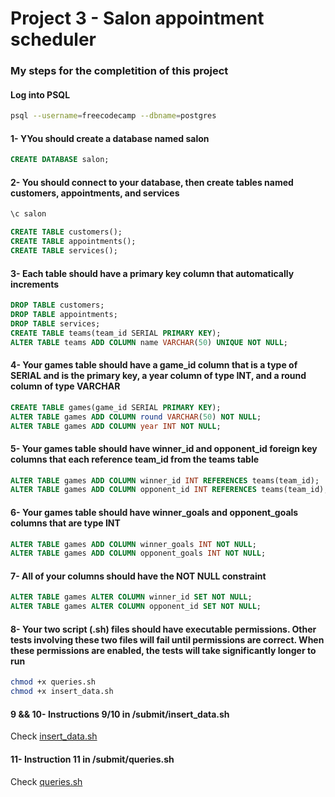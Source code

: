 # Project 3 - Salon appointment scheduler

### My steps for the completition of this project
#### Log into PSQL
~~~ bash
psql --username=freecodecamp --dbname=postgres
~~~

#### 1- YYou should create a database named salon
~~~ sql
CREATE DATABASE salon;
~~~

#### 2- You should connect to your database, then create tables named customers, appointments, and services
~~~ bash
\c salon
~~~

~~~ sql
CREATE TABLE customers();
CREATE TABLE appointments();
CREATE TABLE services();
~~~

#### 3- Each table should have a primary key column that automatically increments
~~~ sql
DROP TABLE customers;
DROP TABLE appointments;
DROP TABLE services;
CREATE TABLE teams(team_id SERIAL PRIMARY KEY);
ALTER TABLE teams ADD COLUMN name VARCHAR(50) UNIQUE NOT NULL;
~~~

#### 4- Your games table should have a game_id column that is a type of SERIAL and is the primary key, a year column of type INT, and a round column of type VARCHAR
~~~ sql
CREATE TABLE games(game_id SERIAL PRIMARY KEY);
ALTER TABLE games ADD COLUMN round VARCHAR(50) NOT NULL;
ALTER TABLE games ADD COLUMN year INT NOT NULL;
~~~

#### 5- Your games table should have winner_id and opponent_id foreign key columns that each reference team_id from the teams table
~~~ sql
ALTER TABLE games ADD COLUMN winner_id INT REFERENCES teams(team_id);
ALTER TABLE games ADD COLUMN opponent_id INT REFERENCES teams(team_id);
~~~

#### 6- Your games table should have winner_goals and opponent_goals columns that are type INT
~~~ sql
ALTER TABLE games ADD COLUMN winner_goals INT NOT NULL;
ALTER TABLE games ADD COLUMN opponent_goals INT NOT NULL;
~~~

#### 7- All of your columns should have the NOT NULL constraint
~~~ sql
ALTER TABLE games ALTER COLUMN winner_id SET NOT NULL;
ALTER TABLE games ALTER COLUMN opponent_id SET NOT NULL;
~~~

#### 8- Your two script (.sh) files should have executable permissions. Other tests involving these two files will fail until permissions are correct. When these permissions are enabled, the tests will take significantly longer to run
~~~ bash
chmod +x queries.sh
chmod +x insert_data.sh
~~~

#### 9 && 10- Instructions 9/10 in /submit/insert_data.sh
Check [insert_data.sh](https://github.com/AitorSantaeugenia/freecodecamp-projects/blob/main/relational_database_(beta)/Project_2_World_cup_database/submit/insert_data.sh)

#### 11- Instruction 11 in /submit/queries.sh
Check [queries.sh](https://github.com/AitorSantaeugenia/freecodecamp-projects/blob/main/relational_database_(beta)/Project_2_World_cup_database/submit/queries.sh)
